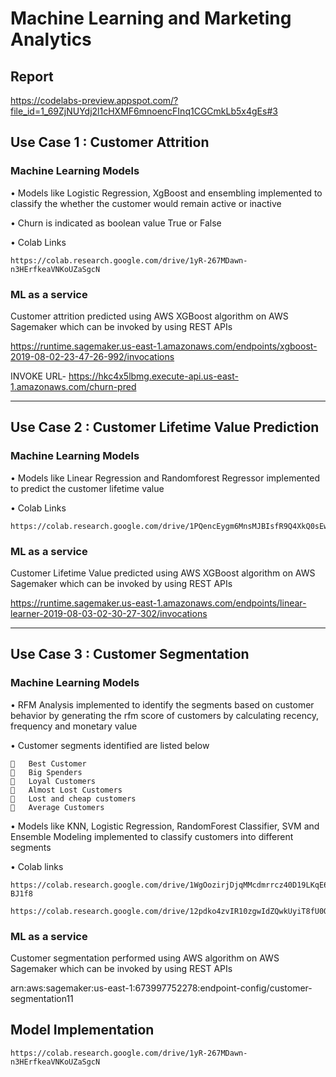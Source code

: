 # Machine Learning and Marketing Analytics

## Report

https://codelabs-preview.appspot.com/?file_id=1_69ZjNUYdj2l1cHXMF6mnoencFInq1CGCmkLb5x4gEs#3

## Use Case 1 : Customer Attrition
### Machine Learning Models

•	Models like Logistic Regression, XgBoost and ensembling implemented to classify the whether the customer would remain active or inactive

•	Churn is indicated as boolean value True or False

•	Colab Links

    https://colab.research.google.com/drive/1yR-267MDawn-n3HErfkeaVNKoUZaSgcN

### ML as a service

Customer attrition predicted using AWS XGBoost algorithm on AWS Sagemaker which can be invoked by using REST APIs

https://runtime.sagemaker.us-east-1.amazonaws.com/endpoints/xgboost-2019-08-02-23-47-26-992/invocations

INVOKE URL- https://hkc4x5lbmg.execute-api.us-east-1.amazonaws.com/churn-pred

---------------------------------------------------------------------------------------------------------------------------------
## Use Case 2 : Customer Lifetime Value Prediction
### Machine Learning Models

•	Models like Linear Regression and Randomforest Regressor implemented to predict the customer lifetime value

•	Colab Links

    https://colab.research.google.com/drive/1PQencEygm6MnsMJBIsfR9Q4XkQ0sEwky

### ML as a service

Customer Lifetime Value predicted using AWS XGBoost algorithm on AWS Sagemaker which can be invoked by using REST APIs

https://runtime.sagemaker.us-east-1.amazonaws.com/endpoints/linear-learner-2019-08-03-02-30-27-302/invocations

----------------------------------------------------------------------------------------
## Use Case 3 : Customer Segmentation

### Machine Learning Models

•	RFM Analysis implemented to identify the segments based on customer behavior by generating the rfm score of customers by calculating recency, frequency and monetary value 

•	Customer segments identified are listed below

    	Best Customer
    	Big Spenders
    	Loyal Customers
    	Almost Lost Customers
    	Lost and cheap customers
    	Average Customers

•	Models like KNN, Logistic Regression, RandomForest Classifier, SVM and Ensemble Modeling implemented to classify customers into different segments
 
 •	Colab links
 
    https://colab.research.google.com/drive/1WgOozirjDjqMMcdmrrcz40D19LKqE6I5#scrollTo=gXRcI5-BJ1f8
 
    https://colab.research.google.com/drive/12pdko4zvIR10zgwIdZQwkUyiT8fU0Q8i#scrollTo=_wliJzDXLqTU
 
### ML as a service

Customer segmentation performed using AWS algorithm on AWS Sagemaker which can be invoked by using REST APIs

arn:aws:sagemaker:us-east-1:673997752278:endpoint-config/customer-segmentation11

## Model Implementation

    https://colab.research.google.com/drive/1yR-267MDawn-n3HErfkeaVNKoUZaSgcN

